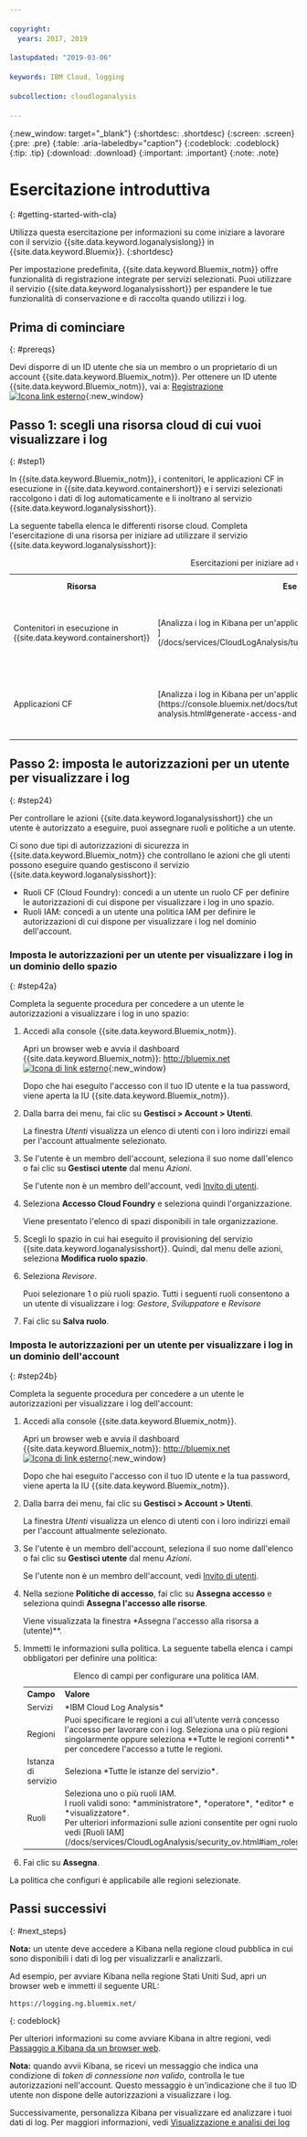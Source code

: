 ```yaml
---

copyright:
  years: 2017, 2019

lastupdated: "2019-03-06"

keywords: IBM Cloud, logging

subcollection: cloudloganalysis

---
```


{:new_window: target="_blank"}
{:shortdesc: .shortdesc}
{:screen: .screen}
{:pre: .pre}
{:table: .aria-labeledby="caption"}
{:codeblock: .codeblock}
{:tip: .tip}
{:download: .download}
{:important: .important}
{:note: .note}

# Esercitazione introduttiva
{: #getting-started-with-cla}

Utilizza questa esercitazione per informazioni su come iniziare a lavorare con il servizio {{site.data.keyword.loganalysislong}} in {{site.data.keyword.Bluemix}}. 
{:shortdesc}

Per impostazione predefinita, {{site.data.keyword.Bluemix_notm}} offre funzionalità di registrazione integrate per servizi selezionati. Puoi utilizzare il servizio {{site.data.keyword.loganalysisshort}} per espandere le tue funzionalità di conservazione e di raccolta quando utilizzi i log.

## Prima di cominciare
{: #prereqs}

Devi disporre di un ID utente che sia un membro o un proprietario di un account {{site.data.keyword.Bluemix_notm}}. Per ottenere un ID utente {{site.data.keyword.Bluemix_notm}}, vai a: [Registrazione ![Icona link esterno](../../icons/launch-glyph.svg "Icona link esterno")](https://console.bluemix.net/registration/){:new_window}

## Passo 1: scegli una risorsa cloud di cui vuoi visualizzare i log
{: #step1}

In {{site.data.keyword.Bluemix_notm}}, i contenitori, le applicazioni CF in esecuzione in {{site.data.keyword.containershort}} e i servizi selezionati raccolgono i dati di log automaticamente e li inoltrano al servizio {{site.data.keyword.loganalysisshort}}.

La seguente tabella elenca le differenti risorse cloud. Completa l'esercitazione di una risorsa per iniziare ad utilizzare il servizio {{site.data.keyword.loganalysisshort}}:

<table>
  <caption>Esercitazioni per iniziare ad utilizzare il servizio {{site.data.keyword.loganalysisshort}} </caption>
  <tr>
    <th>Risorsa</th>
    <th>Esercitazione</th>
    <th>Ambiente cloud</th>
    <th>Scenario</th>
  </tr>
  <tr>
    <td>Contenitori in esecuzione in {{site.data.keyword.containershort}}</td>
    <td>[Analizza i log in Kibana per un'applicazione distribuita in un cluster Kubernetes ](/docs/services/CloudLogAnalysis/tutorials/container_logs.html#container_logs)</td>
    <td>Pubblico </br>Dedicato</td>
    <td>![Panoramica dei componenti di alto livello per i contenitori distribuiti in un cluster Kubernetes](containers/images/containers_kube_logs.png "Panoramica dei componenti di alto livello per i contenitori distribuiti in un cluster Kubernetes")</td>
  </tr>
  <tr>
    <td>Applicazioni CF</td>
    <td>[Analizza i log in Kibana per un'applicazione Cloud Foundry](https://console.bluemix.net/docs/tutorials/application-log-analysis.html#generate-access-and-analyze-application-logs)</td>
    <td>Pubblico</td>
    <td>![Visualizzazione di alto livello della registrazione delle applicazioni CF in {{site.data.keyword.Bluemix_notm}}](cfapps/images/cfapps_logs.png "Visualizzazione di alto livello della registrazione delle applicazioni CF in {{site.data.keyword.Bluemix_notm}}")</td>
  </tr>
</table>




## Passo 2: imposta le autorizzazioni per un utente per visualizzare i log
{: #step24}

Per controllare le azioni {{site.data.keyword.loganalysisshort}} che un utente è autorizzato a eseguire, puoi assegnare ruoli e politiche a un utente. 

Ci sono due tipi di autorizzazioni di sicurezza in {{site.data.keyword.Bluemix_notm}} che controllano le azioni che gli utenti possono eseguire quando gestiscono il servizio {{site.data.keyword.loganalysisshort}}:

* Ruoli CF (Cloud Foundry): concedi a un utente un ruolo CF per definire le autorizzazioni di cui dispone per visualizzare i log in uno spazio.
* Ruoli IAM: concedi a un utente una politica IAM per definire le autorizzazioni di cui dispone per visualizzare i log nel dominio dell'account.

### Imposta le autorizzazioni per un utente per visualizzare i log in un dominio dello spazio
{: #step42a}

Completa la seguente procedura per concedere a un utente le autorizzazioni a visualizzare i log in uno spazio:

1. Accedi alla console {{site.data.keyword.Bluemix_notm}}.

    Apri un browser web e avvia il dashboard {{site.data.keyword.Bluemix_notm}}: [http://bluemix.net ![Icona di link esterno](../../icons/launch-glyph.svg "Icona di link esterno")](http://bluemix.net){:new_window}
	
	Dopo che hai eseguito l'accesso con il tuo ID utente e la tua password, viene aperta la IU {{site.data.keyword.Bluemix_notm}}.

2. Dalla barra dei menu, fai clic su **Gestisci > Account > Utenti**. 

    La finestra *Utenti* visualizza un elenco di utenti con i loro indirizzi email per l'account attualmente selezionato.
	
3. Se l'utente è un membro dell'account, seleziona il suo nome dall'elenco o fai clic su **Gestisci utente** dal menu *Azioni*.

    Se l'utente non è un membro dell'account, vedi [Invito di utenti](/docs/iam/iamuserinv.html#iamuserinv).

4. Seleziona **Accesso Cloud Foundry** e seleziona quindi l'organizzazione.

    Viene presentato l'elenco di spazi disponibili in tale organizzazione.

5. Scegli lo spazio in cui hai eseguito il provisioning del servizio {{site.data.keyword.loganalysisshort}}. Quindi, dal menu delle azioni, seleziona **Modifica ruolo spazio**.

6. Seleziona *Revisore*. 

    Puoi selezionare 1 o più ruoli spazio. Tutti i seguenti ruoli consentono a un utente di visualizzare i log: *Gestore*, *Sviluppatore* e *Revisore*
	
7. Fai clic su **Salva ruolo**.



### Imposta le autorizzazioni per un utente per visualizzare i log in un dominio dell'account
{: #step24b}


Completa la seguente procedura per concedere a un utente le autorizzazioni per visualizzare i log dell'account:

1. Accedi alla console {{site.data.keyword.Bluemix_notm}}.

    Apri un browser web e avvia il dashboard {{site.data.keyword.Bluemix_notm}}: [http://bluemix.net ![Icona di link esterno](../../../icons/launch-glyph.svg "Icona di link esterno")](http://bluemix.net){:new_window}
	
	Dopo che hai eseguito l'accesso con il tuo ID utente e la tua password, viene aperta la IU {{site.data.keyword.Bluemix_notm}}.

2. Dalla barra dei menu, fai clic su **Gestisci > Account > Utenti**. 

    La finestra *Utenti* visualizza un elenco di utenti con i loro indirizzi email per l'account attualmente selezionato.
	
3. Se l'utente è un membro dell'account, seleziona il suo nome dall'elenco o fai clic su **Gestisci utente** dal menu *Azioni*.

    Se l'utente non è un membro dell'account, vedi [Invito di utenti](/docs/iam/iamuserinv.html#iamuserinv).

4. Nella sezione **Politiche di accesso**, fai clic su **Assegna accesso** e seleziona quindi **Assegna l'accesso alle risorse**.

    Viene visualizzata la finestra *Assegna l'accesso alla risorsa a (utente)**.

5. Immetti le informazioni sulla politica. La seguente tabella elenca i campi obbligatori per definire una politica: 

    <table>
	  <caption>Elenco di campi per configurare una politica IAM.</caption>
	  <tr>
	    <th>Campo</th>
		<th>Valore</th>
	  </tr>
	  <tr>
	    <td>Servizi</td>
		<td>*IBM Cloud Log Analysis*</td>
	  </tr>	  
	  <tr>
	    <td>Regioni</td>
		<td>Puoi specificare le regioni a cui all'utente verrà concesso l'accesso per lavorare con i log. Seleziona una o più regioni singolarmente oppure seleziona **Tutte le regioni correnti** per concedere l'accesso a tutte le regioni.</td>
	  </tr>
	  <tr>
	    <td>Istanza di servizio</td>
		<td>Seleziona *Tutte le istanze del servizio*.</td>
	  </tr>
	  <tr>
	    <td>Ruoli</td>
		<td>Seleziona uno o più ruoli IAM. <br>I ruoli validi sono: *amministratore*, *operatore*, *editor* e *visualizzatore*. <br>Per ulteriori informazioni sulle azioni consentite per ogni ruolo, vedi [Ruoli IAM](/docs/services/CloudLogAnalysis/security_ov.html#iam_roles).
		</td>
	  </tr>
     </table>
	
6. Fai clic su **Assegna**.
	
La politica che configuri è applicabile alle regioni selezionate. 


## Passi successivi 
{: #next_steps}

**Nota:** un utente deve accedere a Kibana nella regione cloud pubblica in cui sono disponibili i dati di log per visualizzarli e analizzarli. 

Ad esempio, per avviare Kibana nella regione Stati Uniti Sud, apri un browser web e immetti il seguente URL:

```
https://logging.ng.bluemix.net/ 
```
{: codeblock}


Per ulteriori informazioni su come avviare Kibana in altre regioni, vedi [Passaggio a Kibana da un browser web](/docs/services/CloudLogAnalysis/kibana/launch.html#launch_Kibana_from_browser).

**Nota:** quando avvii Kibana, se ricevi un messaggio che indica una condizione di *token di connessione non valido*, controlla le tue autorizzazioni nell'account. Questo messaggio è un'indicazione che il tuo ID utente non dispone delle autorizzazioni a visualizzare i log.

Successivamente, personalizza Kibana per visualizzare ed analizzare i tuoi dati di log. Per maggiori informazioni, vedi [Visualizzazione e analisi dei log](/docs/services/CloudLogAnalysis/kibana/analyzing_logs_Kibana.html#analyzing_logs_Kibana)
    










